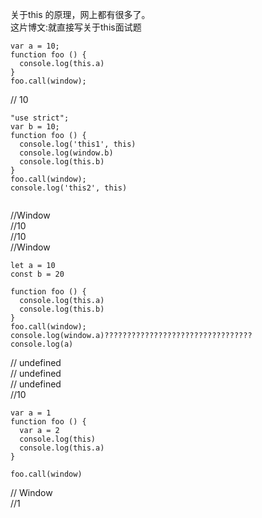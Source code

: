 关于this 的原理，网上都有很多了。<br>
这片博文:就直接写关于this面试题<br> 

```
var a = 10;
function foo () {
  console.log(this.a)
}
foo.call(window); 

```
// 10<br>

```
"use strict";
var b = 10;
function foo () {
  console.log('this1', this)
  console.log(window.b)
  console.log(this.b)
}
foo.call(window);
console.log('this2', this)


```
//Window<br>
//10<br>
//10<br>
//Window<br>
```
let a = 10
const b = 20

function foo () {
  console.log(this.a)
  console.log(this.b)
}
foo.call(window);
console.log(window.a)?????????????????????????????????
console.log(a)

```
// undefined <br>
// undefined <br>
// undefined <br>
//10 <br>


```
var a = 1
function foo () {
  var a = 2
  console.log(this)
  console.log(this.a)
}

foo.call(window)

```

// Window <br>
//1<br>

